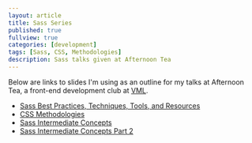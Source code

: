 ```yaml
---
layout: article
title: Sass Series
published: true
fullview: true
categories: [development]
tags: [Sass, CSS, Methodologies]
description: Sass talks given at Afternoon Tea
---
```



Below are links to slides I'm using as an outline for my talks at Afternoon Tea, a front-end development club at [VML](http://www.vml.com).

* [Sass Best Practices, Techniques, Tools, and Resources](/slides/sass-best-practices-techniques-tools-resources/)
* [CSS Methodologies](/slides/css-methodologies/)
* [Sass Intermediate Concepts]()
* [Sass Intermediate Concepts Part 2](/slides/sass-intermediate-concepts-part-2/)
